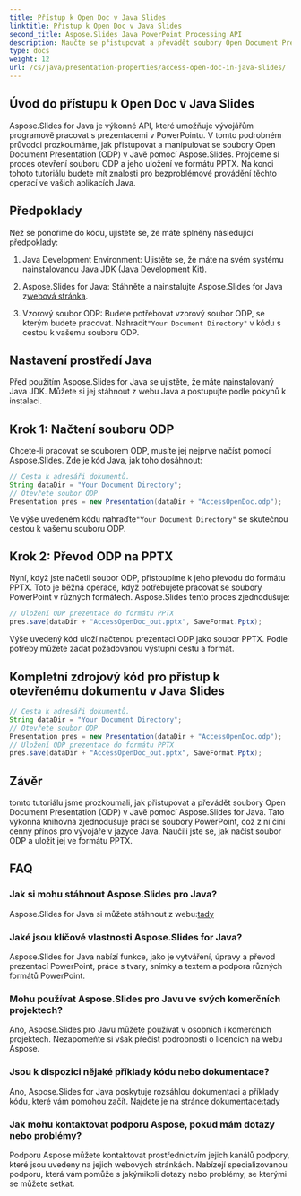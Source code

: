 ```yaml
---
title: Přístup k Open Doc v Java Slides
linktitle: Přístup k Open Doc v Java Slides
second_title: Aspose.Slides Java PowerPoint Processing API
description: Naučte se přistupovat a převádět soubory Open Document Presentation (ODP) v Javě pomocí Aspose.Slides for Java. Podrobný průvodce pro vývojáře.
type: docs
weight: 12
url: /cs/java/presentation-properties/access-open-doc-in-java-slides/
---
```


## Úvod do přístupu k Open Doc v Java Slides

Aspose.Slides for Java je výkonné API, které umožňuje vývojářům programově pracovat s prezentacemi v PowerPointu. V tomto podrobném průvodci prozkoumáme, jak přistupovat a manipulovat se soubory Open Document Presentation (ODP) v Javě pomocí Aspose.Slides. Projdeme si proces otevření souboru ODP a jeho uložení ve formátu PPTX. Na konci tohoto tutoriálu budete mít znalosti pro bezproblémové provádění těchto operací ve vašich aplikacích Java.

## Předpoklady

Než se ponoříme do kódu, ujistěte se, že máte splněny následující předpoklady:

1. Java Development Environment: Ujistěte se, že máte na svém systému nainstalovanou Java JDK (Java Development Kit).

2.  Aspose.Slides for Java: Stáhněte a nainstalujte Aspose.Slides for Java z[webová stránka](https://releases.aspose.com/slides/java/).

3.  Vzorový soubor ODP: Budete potřebovat vzorový soubor ODP, se kterým budete pracovat. Nahradit`"Your Document Directory"` v kódu s cestou k vašemu souboru ODP.

## Nastavení prostředí Java

Před použitím Aspose.Slides for Java se ujistěte, že máte nainstalovaný Java JDK. Můžete si jej stáhnout z webu Java a postupujte podle pokynů k instalaci.

## Krok 1: Načtení souboru ODP

Chcete-li pracovat se souborem ODP, musíte jej nejprve načíst pomocí Aspose.Slides. Zde je kód Java, jak toho dosáhnout:

```java
// Cesta k adresáři dokumentů.
String dataDir = "Your Document Directory";
// Otevřete soubor ODP
Presentation pres = new Presentation(dataDir + "AccessOpenDoc.odp");
```

 Ve výše uvedeném kódu nahraďte`"Your Document Directory"` se skutečnou cestou k vašemu souboru ODP.

## Krok 2: Převod ODP na PPTX

Nyní, když jste načetli soubor ODP, přistoupíme k jeho převodu do formátu PPTX. Toto je běžná operace, když potřebujete pracovat se soubory PowerPoint v různých formátech. Aspose.Slides tento proces zjednodušuje:

```java
// Uložení ODP prezentace do formátu PPTX
pres.save(dataDir + "AccessOpenDoc_out.pptx", SaveFormat.Pptx);
```

Výše uvedený kód uloží načtenou prezentaci ODP jako soubor PPTX. Podle potřeby můžete zadat požadovanou výstupní cestu a formát.

## Kompletní zdrojový kód pro přístup k otevřenému dokumentu v Java Slides

```java
// Cesta k adresáři dokumentů.
String dataDir = "Your Document Directory";
// Otevřete soubor ODP
Presentation pres = new Presentation(dataDir + "AccessOpenDoc.odp");
// Uložení ODP prezentace do formátu PPTX
pres.save(dataDir + "AccessOpenDoc_out.pptx", SaveFormat.Pptx);
```

## Závěr

tomto tutoriálu jsme prozkoumali, jak přistupovat a převádět soubory Open Document Presentation (ODP) v Javě pomocí Aspose.Slides for Java. Tato výkonná knihovna zjednodušuje práci se soubory PowerPoint, což z ní činí cenný přínos pro vývojáře v jazyce Java. Naučili jste se, jak načíst soubor ODP a uložit jej ve formátu PPTX.

## FAQ

### Jak si mohu stáhnout Aspose.Slides pro Java?

 Aspose.Slides for Java si můžete stáhnout z webu:[tady](https://releases.aspose.com/slides/java/)

### Jaké jsou klíčové vlastnosti Aspose.Slides for Java?

Aspose.Slides for Java nabízí funkce, jako je vytváření, úpravy a převod prezentací PowerPoint, práce s tvary, snímky a textem a podpora různých formátů PowerPoint.

### Mohu používat Aspose.Slides pro Javu ve svých komerčních projektech?

Ano, Aspose.Slides pro Javu můžete používat v osobních i komerčních projektech. Nezapomeňte si však přečíst podrobnosti o licencích na webu Aspose.

### Jsou k dispozici nějaké příklady kódu nebo dokumentace?

 Ano, Aspose.Slides for Java poskytuje rozsáhlou dokumentaci a příklady kódu, které vám pomohou začít. Najdete je na stránce dokumentace:[tady](https://reference.aspose.com/slides/java/)

### Jak mohu kontaktovat podporu Aspose, pokud mám dotazy nebo problémy?

Podporu Aspose můžete kontaktovat prostřednictvím jejich kanálů podpory, které jsou uvedeny na jejich webových stránkách. Nabízejí specializovanou podporu, která vám pomůže s jakýmikoli dotazy nebo problémy, se kterými se můžete setkat.